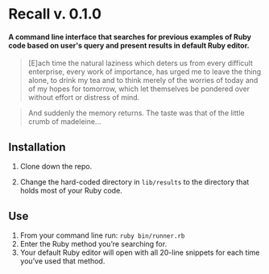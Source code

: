 # Recall v. 0.1.0
#### A command line interface that searches for previous examples of Ruby code based on user's query and present results in default Ruby editor.

> [E]ach time the natural laziness which deters us from every difficult enterprise, every work of importance, has urged me to leave the thing alone, to drink my tea and to think merely of the worries of today and of my hopes for tomorrow, which let themselves be pondered over without effort or distress of mind. 

> And suddenly the memory returns. The taste was that of the little crumb of madeleine... 


## Installation 
1. Clone down the repo.

2. Change the hard-coded directory in ```lib/results``` to the directory that holds most of your Ruby code.

## Use

1. From your command line run:
```ruby bin/runner.rb```
2. Enter the Ruby method you’re searching for. 
3. Your default Ruby editor will open with all 20-line snippets for each time you’ve used that method. 
